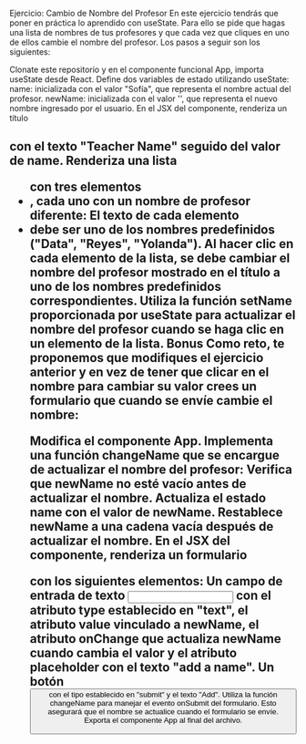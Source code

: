 Ejercicio: Cambio de Nombre del Profesor
En este ejercicio tendrás que poner en práctica lo aprendido con useState. Para ello se pide que hagas una lista de nombres de tus profesores y que cada vez que cliques en uno de ellos cambie el nombre del profesor. Los pasos a seguir son los siguientes:

Clonate este repositorio y en el componente funcional App, importa useState desde React.
Define dos variables de estado utilizando useState:
name: inicializada con el valor "Sofía", que representa el nombre actual del profesor.
newName: inicializada con el valor '', que representa el nuevo nombre ingresado por el usuario.
En el JSX del componente, renderiza un título <h2> con el texto "Teacher Name" seguido del valor de name.
Renderiza una lista <ul> con tres elementos <li>, cada uno con un nombre de profesor diferente:
El texto de cada elemento <li> debe ser uno de los nombres predefinidos ("Data", "Reyes", "Yolanda").
Al hacer clic en cada elemento de la lista, se debe cambiar el nombre del profesor mostrado en el título a uno de los nombres predefinidos correspondientes.
Utiliza la función setName proporcionada por useState para actualizar el nombre del profesor cuando se haga clic en un elemento de la lista.
Bonus
Como reto, te proponemos que modifiques el ejercicio anterior y en vez de tener que clicar en el nombre para cambiar su valor crees un formulario que cuando se envíe cambie el nombre:

Modifica el componente App.
Implementa una función changeName que se encargue de actualizar el nombre del profesor:
Verifica que newName no esté vacío antes de actualizar el nombre.
Actualiza el estado name con el valor de newName.
Restablece newName a una cadena vacía después de actualizar el nombre.
En el JSX del componente, renderiza un formulario <form> con los siguientes elementos:
Un campo de entrada de texto <input> con el atributo type establecido en "text", el atributo value vinculado a newName, el atributo onChange que actualiza newName cuando cambia el valor y el atributo placeholder con el texto "add a name".
Un botón <button> con el tipo establecido en "submit" y el texto "Add".
Utiliza la función changeName para manejar el evento onSubmit del formulario. Esto asegurará que el nombre se actualice cuando el formulario se envíe.
Exporta el componente App al final del archivo.